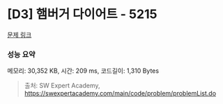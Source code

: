 # [D3] 햄버거 다이어트 - 5215 

[문제 링크](https://swexpertacademy.com/main/code/problem/problemDetail.do?contestProbId=AWT-lPB6dHUDFAVT) 

### 성능 요약

메모리: 30,352 KB, 시간: 209 ms, 코드길이: 1,310 Bytes



> 출처: SW Expert Academy, https://swexpertacademy.com/main/code/problem/problemList.do